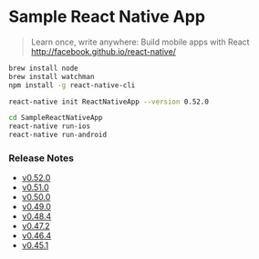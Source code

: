 # Sample React Native App

> Learn once, write anywhere: Build mobile apps with React  
> http://facebook.github.io/react-native/


```sh
brew install node
brew install watchman
npm install -g react-native-cli

react-native init ReactNativeApp --version 0.52.0

cd SampleReactNativeApp
react-native run-ios
react-native run-android
```


### Release Notes

* [v0.52.0](https://github.com/facebook/react-native/releases/tag/v0.52.0)
* [v0.51.0](https://github.com/facebook/react-native/releases/tag/v0.51.0)
* [v0.50.0](https://github.com/facebook/react-native/releases/tag/v0.50.0)
* [v0.49.0](https://github.com/facebook/react-native/releases/tag/v0.49.0)
* [v0.48.4](https://github.com/facebook/react-native/releases/tag/v0.48.4)
* [v0.47.2](https://github.com/facebook/react-native/releases/tag/v0.47.2)
* [v0.46.4](https://github.com/facebook/react-native/releases/tag/v0.46.4)
* [v0.45.1](https://github.com/facebook/react-native/releases/tag/v0.45.1)